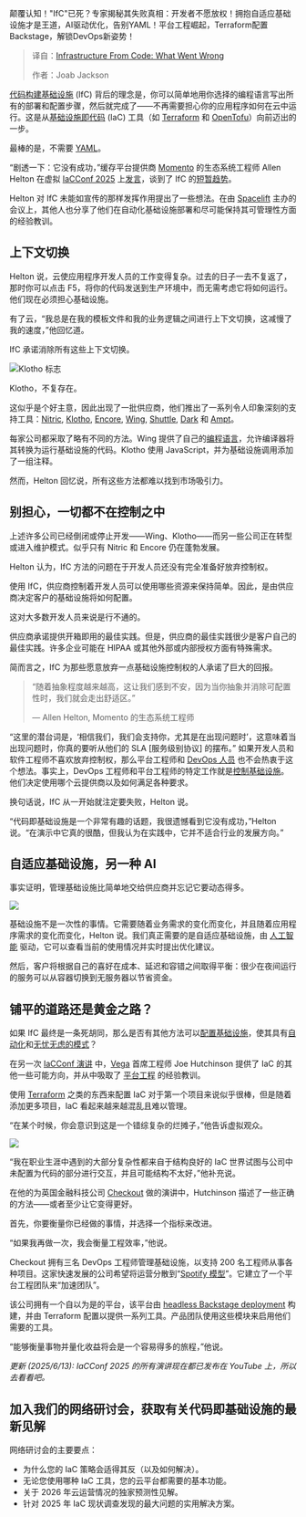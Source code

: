 <!--
title: 基础设施即代码：哪里出了问题
cover: https://cdn.thenewstack.io/media/2025/05/4e5c6ab7-ifc-control.png
summary: 颠覆认知！"IfC"已死？专家揭秘其失败真相：开发者不愿放权！拥抱自适应基础设施才是王道，AI驱动优化，告别YAML！平台工程崛起，Terraform配置Backstage，解锁DevOps新姿势！
-->

颠覆认知！"IfC"已死？专家揭秘其失败真相：开发者不愿放权！拥抱自适应基础设施才是王道，AI驱动优化，告别YAML！平台工程崛起，Terraform配置Backstage，解锁DevOps新姿势！

> 译自：[Infrastructure From Code: What Went Wrong](https://thenewstack.io/infrastructure-from-code-what-went-wrong/)
> 
> 作者：Joab Jackson

[代码构建基础设施](https://thenewstack.io/infrastructure-as-code-is-dead-long-live-infrastructure-from-code/) (IfC) 背后的理念是，你可以简单地用你选择的编程语言写出所有的部署和配置步骤，然后就完成了——不再需要担心你的应用程序如何在云中运行。这是从[基础设施即代码](https://thenewstack.io/infrastructure-as-code-in-2024-why-its-still-so-terrible/) (IaC) 工具（如 [Terraform](https://thenewstack.io/red-hat-ansible-and-hashicorp-terraform-will-be-coming-together/) 和 [OpenTofu](https://thenewstack.io/opentofu-turns-one-with-opentofu-1-9-0/)）向前迈出的一步。

最棒的是，不需要 [YAML](https://thenewstack.io/with-yamlscript-yaml-becomes-a-proper-programming-language/)。

“剧透一下：它没有成功，”缓存平台提供商 [Momento](https://www.gomomento.com/company/about/) 的生态系统工程师 Allen Helton 在虚拟 [IaCConf 2025](https://www.linkedin.com/showcase/iac-conf/) 上[发言](https://www.youtube.com/watch?v=10mU9eqN7m4&list=PLocaoeyiLZlU1jkC6Kysu_IyD8h3wE3mL&index=11)，谈到了 IfC 的[短暂趋势](https://thenewstack.io/infrastructure-from-code-gives-ops-needed-freedom/)。

Helton 对 IfC 未能如宣传的那样发挥作用提出了一些想法。在由 [Spacelift](https://spacelift.io/?utm_content=inline+mention) 主办的会议上，其他人也分享了他们在自动化基础设施部署和尽可能保持其可管理性方面的经验教训。

## 上下文切换

Helton 说，云使应用程序开发人员的工作变得复杂。过去的日子一去不复返了，那时你可以点击 F5，将你的代码发送到生产环境中，而无需考虑它将如何运行。他们现在必须担心基础设施。

有了云，“我总是在我的模板文件和我的业务逻辑之间进行上下文切换，这减慢了我的速度，”他回忆道。

IfC 承诺消除所有这些上下文切换。

![Klotho 标志](https://cdn.thenewstack.io/media/2025/05/3bf95233-klotho-150x150.jpg)

Klotho，不复存在。

这似乎是个好主意，因此出现了一批供应商，他们推出了一系列令人印象深刻的支持工具：[Nitric](https://nitric.io?utm_content=inline+mention), [Klotho](https://klo.dev/ifc/), [Encore](https://encore.dev/docs/ts), [Wing](https://thenewstack.io/wing-the-startup-failed-but-the-language-has-potential/), [Shuttle](https://www.shuttle.dev/blog/2022/05/09/ifc), [Dark](https://blog.darklang.com/what-is-dark/) 和 [Ampt](https://www.getampt.com/docs/overview/)。

每家公司都采取了略有不同的方法。Wing 提供了自己的[编程语言](https://thenewstack.io/winglang-cloud-development-programming-for-the-ai-era/)，允许编译器将其转换为运行基础设施的代码。Klotho 使用 JavaScript，并为基础设施调用添加了一组注释。

然而，Helton 回忆说，所有这些方法都难以找到市场吸引力。

## 别担心，一切都不在控制之中

上述许多公司已经倒闭或停止开发——Wing、Klotho——而另一些公司正在转型或进入维护模式。似乎只有 Nitric 和 Encore 仍在蓬勃发展。

Helton 认为，IfC 方法的问题在于开发人员还没有完全准备好放弃控制权。

使用 IfC，供应商控制着开发人员可以使用哪些资源来保持简单。因此，是由供应商决定客户的基础设施将如何配置。

这对大多数开发人员来说是行不通的。

供应商承诺提供开箱即用的最佳实践。但是，供应商的最佳实践很少是客户自己的最佳实践。许多企业可能在 HIPAA 或其他外部或内部授权方面有特殊需求。

简而言之，IfC 为那些愿意放弃一点基础设施控制权的人承诺了巨大的回报。

> “随着抽象程度越来越高，这让我们感到不安，因为当你抽象并消除可配置性时，我们就会走出舒适区。”
>
> — Allen Helton, Momento 的生态系统工程师

“这里的潜台词是，‘相信我们，我们会支持你，尤其是在出现问题时’，这意味着当出现问题时，你真的要听从他们的 SLA [服务级别协议] 的摆布。”
如果开发人员和软件工程师不喜欢放弃控制权，那么平台工程师和 [DevOps 人员](https://thenewstack.io/devops/) 也不会热衷于这个想法。事实上，DevOps 工程师和平台工程师的特定工作就是[控制基础设施](https://thenewstack.io/foundational-concepts-in-platform-engineering/)。他们决定使用哪个云提供商以及如何满足各种要求。

换句话说，IfC 从一开始就注定要失败，Helton 说。

“代码即基础设施是一个非常有趣的话题，我很遗憾看到它没有成功，”Helton 说。“在演示中它真的很酷，但我认为在实践中，它并不适合行业的发展方向。”

## 自适应基础设施，另一种 AI

事实证明，管理基础设施比简单地交给供应商并忘记它要动态得多。

![](https://cdn.thenewstack.io/media/2025/06/824eb0ef-ifc-control-3.png)

基础设施不是一次性的事情。它需要随着业务需求的变化而变化，并且随着应用程序需求的变化而变化，Helton 说。我们真正需要的是自适应基础设施，由 [人工智能](https://thenewstack.io/ai-engineering/) 驱动，它可以查看当前的使用情况并实时提出优化建议。

然后，客户将根据自己的喜好在成本、延迟和容错之间取得平衡：很少在夜间运行的服务可以从容器切换到无服务器以节省资金。

## 铺平的道路还是黄金之路？

如果 IfC 最终是一条死胡同，那么是否有其他方法可以[配置基础设施](https://thenewstack.io/terraform-1-0-reflects-what-hashicorp-has-learned-about-infrastructure-as-code/)，使其具有[自动化](https://thenewstack.io/iac-is-too-complicated-wheres-that-easy-button/)和[无忧无虑的模式](https://thenewstack.io/infrastructure-as-code-in-2024-why-its-still-so-terrible/)？

在另一次 [IaCConf 演讲](https://www.youtube.com/watch?v=iSK-6INXBYo&t=1347s) 中，[Vega](https://www.vega-alts.com/) 首席工程师 Joe Hutchinson 提供了 IaC 的其他一些可能方向，并从中吸取了 [平台工程](https://thenewstack.io/platform-engineering/) 的经验教训。

使用 [Terraform](https://thenewstack.io/terraform-and-the-tooling-multiverse-in-the-future-of-iac/) 之类的东西来配置 IaC 对于第一个项目来说似乎很棒，但是随着添加更多项目，IaC 看起来越来越混乱且难以管理。

“在某个时候，你会意识到这是一个错综复杂的烂摊子，”他告诉虚拟观众。

![](https://cdn.thenewstack.io/media/2025/06/e9e84ed4-hutchinson-iac-next-steps-01.png)

“我在职业生涯中遇到的大部分复杂性都来自于结构良好的 IaC 世界试图与公司中未配置为代码的部分进行交互，并且可能结构不太好，”他补充说。

在他的为英国金融科技公司 [Checkout](https://www.checkout.com/) 做的演讲中，Hutchinson 描述了一些正确的方法——或者至少让它变得更好。

首先，你要衡量你已经做的事情，并选择一个指标来改进。

“如果我再做一次，我会衡量工程效率，”他说。

Checkout 拥有三名 DevOps 工程师管理基础设施，以支持 200 名工程师从事各种项目。这家快速发展的公司希望将运营分散到“[Spotify 模型](https://thenewstack.io/platformcon-how-spotify-manages-infrastructure-with-gitops/)”。它建立了一个平台工程团队来“加速团队”。

该公司拥有一个自以为是的平台，该平台由 [headless Backstage deployment](https://thenewstack.io/five-years-in-backstage-is-just-getting-started/) 构建，并由 Terraform 配置以提供一系列工具。产品团队使用这些模块来启用他们需要的工具。

“能够衡量事物并量化收益将会是一个容易得多的旅程，”他说。

*更新 (2025/6/13): IaCConf 2025 的所有演讲现在都已发布在 YouTube 上，所以去看看吧。*

## 加入我们的网络研讨会，获取有关代码即基础设施的最新见解

网络研讨会的主要要点：

- 为什么您的 IaC 策略会适得其反（以及如何解决）。
- 无论您使用哪种 IaC 工具，您的云平台都需要的基本功能。
- 关于 2026 年云运营情况的独家预测性见解。
- 针对 2025 年 IaC 现状调查发现的最大问题的实用解决方案。